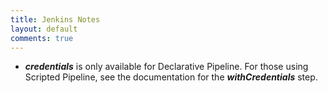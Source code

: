 ```yaml
---
title: Jenkins Notes
layout: default
comments: true
---
```


  * ___credentials___ is only available for Declarative Pipeline. For those using Scripted Pipeline, see the documentation for the ___withCredentials___ step.

<!--more-->

